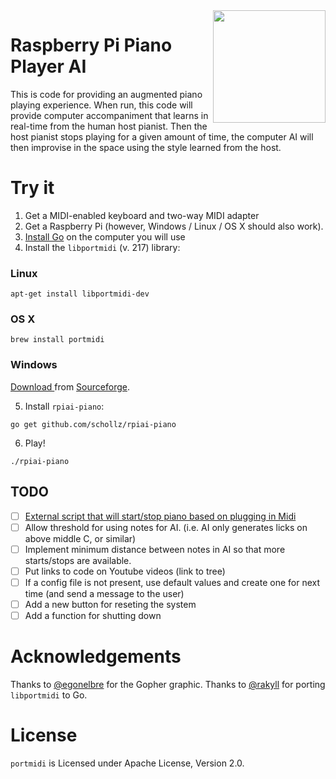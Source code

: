 <img align="right" src="https://rpiai.com/content/images/2017/09/gopher-1.svg" width="180" />

# Raspberry Pi Piano Player AI

This is code for providing an augmented piano playing experience. When run, this code will provide computer accompaniment that learns in real-time from the human host pianist. Then the host pianist stops playing for a given amount of time, the computer AI will then improvise in the space using the style learned from the host.


# Try it

1. Get a MIDI-enabled keyboard and two-way MIDI adapter
2. Get a Raspberry Pi (however, Windows / Linux / OS X should also work).
3. [Install Go](https://golang.org/dl/) on the computer you will use
4. Install the `libportmidi` (v. 217) library: 

### Linux

`apt-get install libportmidi-dev`

### OS X

`brew install portmidi`

### Windows

[Download ](https://sourceforge.net/projects/portmedia/files/portmidi/217/pmdefaults-setup-w32-217.zip/download) from [Sourceforge](https://sourceforge.net/projects/portmedia/files/portmidi/217/).

5. Install `rpiai-piano`:

```
go get github.com/schollz/rpiai-piano
```

6. Play!

```
./rpiai-piano
```

## TODO

- [ ] [External script that will start/stop piano based on plugging in Midi](https://raspberrypi.stackexchange.com/questions/19600/is-there-a-way-to-automatically-activate-a-script-when-a-usb-device-connects?newreg=270fe49c413340daa171e1dfdbf96de9)
- [ ] Allow threshold for using notes for AI. (i.e. AI only generates licks on above middle C, or similar)
- [ ] Implement minimum distance between notes in AI so that more starts/stops are available.
- [ ] Put links to code on Youtube videos (link to tree)
- [ ] If a config file is not present, use default values and create one for next time (and send a message to the user)
- [ ] Add a new button for reseting the system
- [ ] Add a function for shutting down

# Acknowledgements

Thanks to [@egonelbre](https://github.com/egonelbre) for the Gopher graphic.
Thanks to [@rakyll](https://github.com/rakyll) for porting `libportmidi` to Go.

# License

`portmidi` is Licensed under Apache License, Version 2.0.

